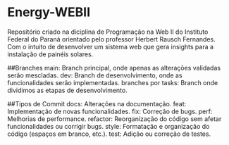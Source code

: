# Energy-WEBII
Repositório criado na diciplina de Programação na Web II do Instituto Federal do Paraná orientado pelo professor Herbert Rausch Fernandes.  Com o intuito de desenvolver um sistema web que gera insights para a instalação de painéis solares.

##Branches
main: Branch principal, onde apenas as alterações validadas serão mescladas. 
dev: Branch de desenvolvimento, onde as funcionalidades serão implementadas. 
branches por tasks: Branch onde dividimos as etapas de desenvolvimento.

##Tipos de Commit
docs: Alterações na documentação. 
feat: Implementação de novas funcionalidades. 
fix: Correção de bugs. 
perf: Melhorias de performance. 
refactor: Reorganização do código sem afetar funcionalidades ou corrigir bugs. 
style: Formatação e organização do código (espaços em branco, etc.). 
test: Adição ou correção de testes.